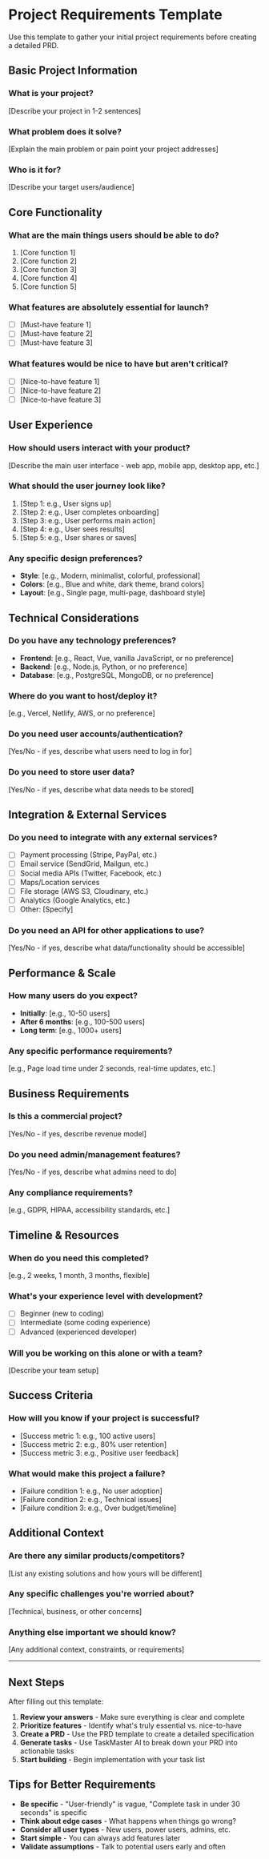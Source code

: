 # Project Requirements Template

Use this template to gather your initial project requirements before creating a detailed PRD.

## Basic Project Information

### What is your project?
[Describe your project in 1-2 sentences]

### What problem does it solve?
[Explain the main problem or pain point your project addresses]

### Who is it for?
[Describe your target users/audience]

## Core Functionality

### What are the main things users should be able to do?
1. [Core function 1]
2. [Core function 2]
3. [Core function 3]
4. [Core function 4]
5. [Core function 5]

### What features are absolutely essential for launch?
- [ ] [Must-have feature 1]
- [ ] [Must-have feature 2]
- [ ] [Must-have feature 3]

### What features would be nice to have but aren't critical?
- [ ] [Nice-to-have feature 1]
- [ ] [Nice-to-have feature 2]
- [ ] [Nice-to-have feature 3]

## User Experience

### How should users interact with your product?
[Describe the main user interface - web app, mobile app, desktop app, etc.]

### What should the user journey look like?
1. [Step 1: e.g., User signs up]
2. [Step 2: e.g., User completes onboarding]
3. [Step 3: e.g., User performs main action]
4. [Step 4: e.g., User sees results]
5. [Step 5: e.g., User shares or saves]

### Any specific design preferences?
- **Style**: [e.g., Modern, minimalist, colorful, professional]
- **Colors**: [e.g., Blue and white, dark theme, brand colors]
- **Layout**: [e.g., Single page, multi-page, dashboard style]

## Technical Considerations

### Do you have any technology preferences?
- **Frontend**: [e.g., React, Vue, vanilla JavaScript, or no preference]
- **Backend**: [e.g., Node.js, Python, or no preference]
- **Database**: [e.g., PostgreSQL, MongoDB, or no preference]

### Where do you want to host/deploy it?
[e.g., Vercel, Netlify, AWS, or no preference]

### Do you need user accounts/authentication?
[Yes/No - if yes, describe what users need to log in for]

### Do you need to store user data?
[Yes/No - if yes, describe what data needs to be stored]

## Integration & External Services

### Do you need to integrate with any external services?
- [ ] Payment processing (Stripe, PayPal, etc.)
- [ ] Email service (SendGrid, Mailgun, etc.)
- [ ] Social media APIs (Twitter, Facebook, etc.)
- [ ] Maps/Location services
- [ ] File storage (AWS S3, Cloudinary, etc.)
- [ ] Analytics (Google Analytics, etc.)
- [ ] Other: [Specify]

### Do you need an API for other applications to use?
[Yes/No - if yes, describe what data/functionality should be accessible]

## Performance & Scale

### How many users do you expect?
- **Initially**: [e.g., 10-50 users]
- **After 6 months**: [e.g., 100-500 users]
- **Long term**: [e.g., 1000+ users]

### Any specific performance requirements?
[e.g., Page load time under 2 seconds, real-time updates, etc.]

## Business Requirements

### Is this a commercial project?
[Yes/No - if yes, describe revenue model]

### Do you need admin/management features?
[Yes/No - if yes, describe what admins need to do]

### Any compliance requirements?
[e.g., GDPR, HIPAA, accessibility standards, etc.]

## Timeline & Resources

### When do you need this completed?
[e.g., 2 weeks, 1 month, 3 months, flexible]

### What's your experience level with development?
- [ ] Beginner (new to coding)
- [ ] Intermediate (some coding experience)
- [ ] Advanced (experienced developer)

### Will you be working on this alone or with a team?
[Describe your team setup]

## Success Criteria

### How will you know if your project is successful?
- [Success metric 1: e.g., 100 active users]
- [Success metric 2: e.g., 80% user retention]
- [Success metric 3: e.g., Positive user feedback]

### What would make this project a failure?
- [Failure condition 1: e.g., No user adoption]
- [Failure condition 2: e.g., Technical issues]
- [Failure condition 3: e.g., Over budget/timeline]

## Additional Context

### Are there any similar products/competitors?
[List any existing solutions and how yours will be different]

### Any specific challenges you're worried about?
[Technical, business, or other concerns]

### Anything else important we should know?
[Any additional context, constraints, or requirements]

---

## Next Steps

After filling out this template:

1. **Review your answers** - Make sure everything is clear and complete
2. **Prioritize features** - Identify what's truly essential vs. nice-to-have
3. **Create a PRD** - Use the PRD template to create a detailed specification
4. **Generate tasks** - Use TaskMaster AI to break down your PRD into actionable tasks
5. **Start building** - Begin implementation with your task list

## Tips for Better Requirements

- **Be specific** - "User-friendly" is vague, "Complete task in under 30 seconds" is specific
- **Think about edge cases** - What happens when things go wrong?
- **Consider all user types** - New users, power users, admins, etc.
- **Start simple** - You can always add features later
- **Validate assumptions** - Talk to potential users early and often 